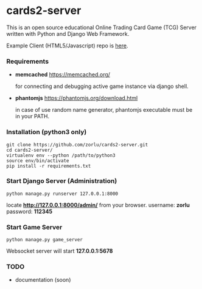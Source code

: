 # cards2-server
This is an open source educational Online Trading Card Game (TCG) Server written with Python and Django Web Framework.

Example Client (HTML5/Javascript) repo is [here](https://github.com/zorlu/cards2-client).


### Requirements
* **memcached** https://memcached.org/
  
  for connecting and debugging active game instance via django shell.
  
* **phantomjs** https://phantomjs.org/download.html
  
  in case of use random name generator, phantomjs executable must be in your PATH.

### Installation (python3 only)

    git clone https://github.com/zorlu/cards2-server.git
    cd cards2-server/
    virtualenv env --python /path/to/python3
    source env/bin/activate
    pip install -r requirements.txt
    

### Start Django Server (Administration)

    python manage.py runserver 127.0.0.1:8000
    
locate **http://127.0.0.1:8000/admin/** from your browser.
username: **zorlu**  password: **112345**

### Start Game Server

    python manage.py game_server

Websocket server will start **127.0.0.1:5678**

### TODO

* documentation (soon)
